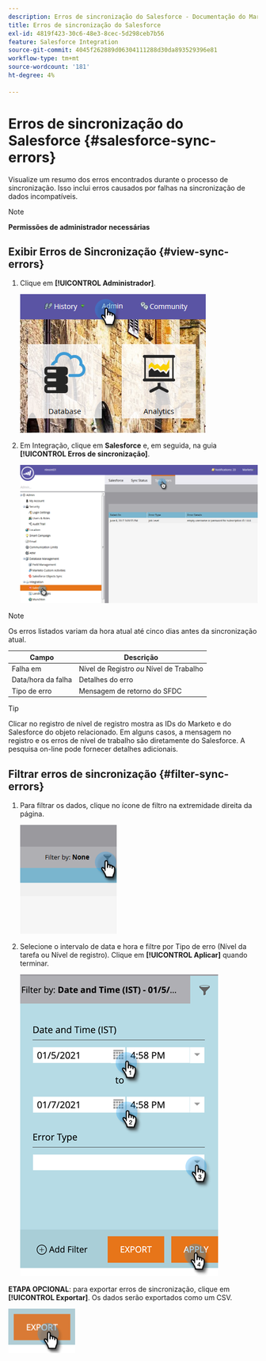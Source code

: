 ```yaml
---
description: Erros de sincronização do Salesforce - Documentação do Marketo - Documentação do produto
title: Erros de sincronização do Salesforce
exl-id: 4819f423-30c6-48e3-8cec-5d298ceb7b56
feature: Salesforce Integration
source-git-commit: 4045f262889d06304111288d30da893529396e81
workflow-type: tm+mt
source-wordcount: '181'
ht-degree: 4%

---
```


# Erros de sincronização do Salesforce {#salesforce-sync-errors}

Visualize um resumo dos erros encontrados durante o processo de sincronização. Isso inclui erros causados por falhas na sincronização de dados incompatíveis.

>[!NOTE]
>
>**Permissões de administrador necessárias**

## Exibir Erros de Sincronização {#view-sync-errors}

1. Clique em **[!UICONTROL Administrador]**.

   ![](assets/salesforce-sync-errors-1.png)

1. Em Integração, clique em **Salesforce** e, em seguida, na guia **[!UICONTROL Erros de sincronização]**.

   ![](assets/salesforce-sync-errors-2.png)

>[!NOTE]
>
>Os erros listados variam da hora atual até cinco dias antes da sincronização atual.

| Campo | Descrição |
|---|---|
| Falha em | Nível de Registro _ou_ Nível de Trabalho |
| Data/hora da falha | Detalhes do erro |
| Tipo de erro | Mensagem de retorno do SFDC |

>[!TIP]
>
>Clicar no registro de nível de registro mostra as IDs do Marketo e do Salesforce do objeto relacionado. Em alguns casos, a mensagem no registro e os erros de nível de trabalho são diretamente do Salesforce. A pesquisa on-line pode fornecer detalhes adicionais.

## Filtrar erros de sincronização {#filter-sync-errors}

1. Para filtrar os dados, clique no ícone de filtro na extremidade direita da página.

   ![](assets/salesforce-sync-errors-3.png)

1. Selecione o intervalo de data e hora e filtre por Tipo de erro (Nível da tarefa ou Nível de registro). Clique em **[!UICONTROL Aplicar]** quando terminar.

   ![](assets/salesforce-sync-errors-4.png)

**ETAPA OPCIONAL**: para exportar erros de sincronização, clique em **[!UICONTROL Exportar]**. Os dados serão exportados como um CSV.

![](assets/salesforce-sync-errors-5.png)
